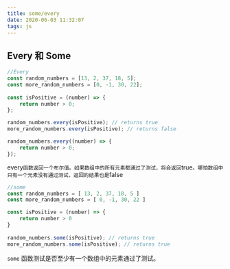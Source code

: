 ```yaml
---
title: some/every
date: 2020-06-03 11:32:07
tags: js
---
```


## Every 和 Some

```js
//Every
const random_numbers = [13, 2, 37, 18, 5];
const more_random_numbers = [0, -1, 30, 22];
    
const isPositive = (number) => {
	return number > 0;
};

random_numbers.every(isPositive); // returns true
more_random_numbers.every(isPositive); // returns false

random_numbers.every((number) => {
	return number > 0;
});
```

every` 函数返回一个布尔值。如果数组中的所有元素都通过了测试，将会返回 `true` 。哪怕数组中只有一个元素没有通过测试，返回的结果也是 `false

```js
//some
const random_numbers = [ 13, 2, 37, 18, 5 ]
const more_random_numbers = [ 0, -1, 30, 22 ]

const isPositive = (number) => {
	return number > 0
}
    
random_numbers.some(isPositive); // returns true
more_random_numbers.some(isPositive); // returns true

```

`some` 函数测试是否至少有一个数组中的元素通过了测试。

